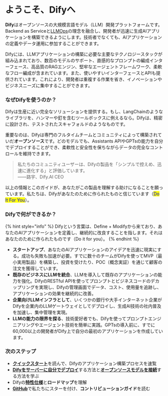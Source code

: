 # ようこそ、Difyへ

**Dify**はオープンソースの大規模言語モデル（LLM）開発プラットフォームです。Backend as Serviceと[LLMOps](learn-more/extended-reading/what-is-llmops.md)の理念を融合し、開発者が迅速に生成AIアプリケーションを構築できるようにします。技術者でなくても、AIアプリケーションの定義やデータ運用に参加することができます。

Difyには、LLMアプリケーションの構築に必要な主要なテクノロジースタックが組み込まれており、数百のモデルのサポート、直感的なプロンプトの編成インターフェース、高品質のRAGエンジン、堅牢なエージェントフレームワーク、柔軟なフロー編成が含まれています。また、使いやすいインターフェースとAPIも提供されています。これにより、開発者は重複する作業を省き、イノベーションやビジネスニーズに集中することができます。

### なぜDifyを使うのか？

Difyは生産に近い完全なソリューションを提供する。もし、LangChainのようなライブラリを、ハンマーや釘を含むツールボックスに例えるなら。Difyは、精密に設計され、テストされたスキャフォルドのようなものです。

重要なのは、Difyは専門のフルタイムチームとコミュニティによって構築されていだ**オープンソース**です。どのモデルでも、Assistants APIやGPTsの能力を自分でデプロイすることができ、柔軟性と安全性を保ちながらデータの完全なコントロールを維持できます。

> 私たちのコミュニティユーザーは、Difyの製品を「シンプルで控えめ、迅速に進化する」と評価しています。\
> ——路宇、Dify.AI CEO

以上の情報とこのガイドが、あなたがこの製品を理解する助けになることを願っています。私たちは、Difyがあなたのために作られたものと信じています（<mark style="color:blue;">Do It For You</mark>）。

### Difyで何ができるか？

{% hint style="info" %}
Difyという言葉は、Define + Modifyから来ており、あなたのAIアプリケーションを定義し、継続的に改良することを指します。それはあなたのために作られたものです（Do it for you）。
{% endhint %}

* **スタートアップ**、あなたのAIアプリケーションのアイデアを迅速に現実にする。成功も失敗も加速が必要。すでに数十のチームがDifyを使ってMVP（最小実用製品）を構築し、投資を受けたり、POC（概念実証）を通じて顧客の注文を獲得しています。
* **既存のビジネスにLLMを統合**、LLMを導入して既存のアプリケーションの能力を強化。DifyのRESTful APIを使ってプロンプトとビジネスコードのデカップリングを実現し、Difyの管理画面でデータ、コスト、使用量を追跡し、アプリケーションの効果を継続的に改善。
* **企業向けLLMインフラとして**、いくつかの銀行や大手インターネット企業がDifyを企業内のLLMゲートウェイとしてデプロイし、生成AI技術の社内普及を加速し、集中管理を実現。
* **LLMの能力の限界を探る**、技術愛好者でも、Difyを使ってプロンプトエンジニアリングやエージェント技術を簡単に実践。GPTsの導入前に、すでに60,000以上の開発者がDify上で自分の最初のアプリケーションを作成しています。

### 次のステップ

* [**クイックスタート**](guides/application\_orchestrate/creating-an-application.md)を読んで、Difyのアプリケーション構築プロセスを速覧
* [**Difyをサーバーに自分でデプロイ**](getting-started/install-self-hosted/)する方法と[**オープンソースモデルを接続**](guides/model-configuration/)する方法を学ぶ
* Difyの[**特性仕様**](getting-started/readme/features-and-specifications.md)と**ロードマップ**を理解
* [**GitHub**](https://github.com/langgenius/dify)で私たちにスターを付け、**コントリビューションガイド**を読む
